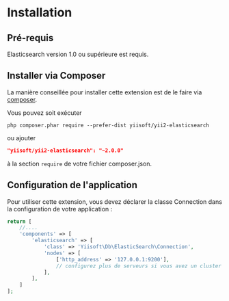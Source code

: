 Installation
============

## Pré-requis

Elasticsearch version 1.0 ou supérieure est requis.

## Installer via Composer

La manière conseillée pour installer cette extension est de le faire via [composer](http://getcomposer.org/download/).

Vous pouvez soit exécuter

```
php composer.phar require --prefer-dist yiisoft/yii2-elasticsearch
```

ou ajouter

```json
"yiisoft/yii2-elasticsearch": "~2.0.0"
```

à la section `require` de votre fichier composer.json.

## Configuration de l'application

Pour utiliser cette extension, vous devez déclarer la classe Connection dans la configuration de votre application :

```php
return [
    //....
    'components' => [
        'elasticsearch' => [
            'class' => 'Yiisoft\Db\ElasticSearch\Connection',
            'nodes' => [
                ['http_address' => '127.0.0.1:9200'],
                // configurez plus de serveurs si vous avez un cluster
            ],
        ],
    ]
];
```
